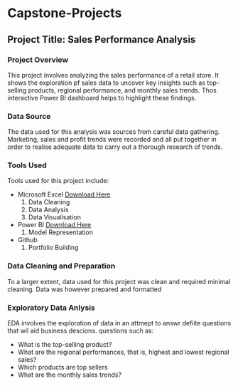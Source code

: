 # Capstone-Projects

## Project Title: Sales Performance Analysis

### Project Overview
This project involves analyzing the sales performance of a retail store. It shows the exploration pf sales data to uncover key insights such as top-selling products, regional performance, and monthly sales trends. Thos interactive Power BI dashboard helps to highlight these findings.

### Data Source
The data used for this analysis was sources from careful data gathering. Marketing, sales and profit trends were recorded and all put together in order to realise adequate data to carry out a thorough research of trends.

### Tools Used
Tools used for this project include:
- Microsoft Excel [Download Here](https://www.microsoft.com)
  1. Data Cleaning
  2. Data Analysis
  3. Data Visualisation
- Power BI [Download Here](https://www.microsoft.com)
  1. Model Representation
- Github
  1. Portfolio Building

### Data Cleaning and Preparation
To a larger extent, data used for this project was clean and required minimal cleaning. Data was however prepared and formatted 

### Exploratory Data Anlysis
EDA involves the exploration of data in an attmept to answr defiite questions that wil aid business descions. questions such as:
- What is the top-selling product?
- What are the regional performances, that is, highest  and lowest regional sales?
- Which products are top sellers
- What are the monthly sales trends?
